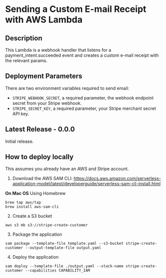 # Sending a Custom E-mail Receipt with AWS Lambda

## Description

This Lambda is a webhook handler that listens for a payment_intent.succeeded event and creates a custom e-mail receipt with the relevant params.

## Deployment Parameters

There are two environment variables required to send email:

- `STRIPE_WEBHOOK_SECRET`, a required parameter, the webhook endpoint secret from your Stripe webhook.
- `STRIPE_SECRET_KEY`, a required parameter, your Stripe merchant secret API key.


## Latest Release - 0.0.0

Initial release.

## How to deploy locally

This assumes you already have an AWS and Stripe account.

1. Download the AWS SAM CLI: https://docs.aws.amazon.com/serverless-application-model/latest/developerguide/serverless-sam-cli-install.html

**On Mac OS**
Using Homebrew

```
brew tap aws/tap
brew install aws-sam-cli
```

2. Create a S3 bucket

```
aws s3 mb s3://stripe-create-customer
```

3. Package the application

```
sam package --template-file template.yaml --s3-bucket stripe-create-customer --output-template-file output.yaml
```

4. Deploy the application

```
sam deploy --template-file ./output.yaml --stack-name stripe-create-customer --capabilities CAPABILITY_IAM
```
